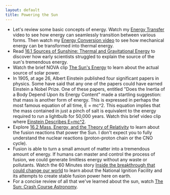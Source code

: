 ```yaml
---
layout: default
title: Powering the Sun
---
```


- Let's review some basic concepts of energy. Watch my [Energy Transfer](https://youtu.be/n44K8Irpgpw?si=fvT7xBAElyhPVx5F) video to see how energy can seamlessly transition between various forms. Then watch my [Energy Conversion video](https://youtu.be/oFpr1FaT3T0?si=51JVghYky_I9I7XP) to see how mechanical energy can be transformed into thermal energy. 
- Read [16.1 Sources of Sunshine: Thermal and Gravitational Energy](https://openstax.org/books/astronomy-2e/pages/16-1-sources-of-sunshine-thermal-and-gravitational-energy) to discover how early scientists struggled to explain the source of the sun's tremendous energy.
- Watch the brief NOVA clip [The Sun's Energy](https://youtu.be/iQhgd8A5yNg) to learn about the actual source of solar power.
- In 1905, at age 26, Albert Einstein published four significant papers in physics. Some have said that any one of the papers could have earned Einstein a Nobel Prize. One of these papers, entitled "Does the Inertia of a Body Depend Upon its Energy Content" made a startling suggestion: that mass is another form of energy. This is expressed in perhaps the most famous equation of all time, E = mc^2. This equation implies that the mass contained in just a pinch of salt is equivalent to the energy required to run a lightbulb for 50,000 years. Watch this brief video clip where [Einstein Describes E=mc^2](https://www.youtube.com/watch?v=5RO8OVoQlXc). 
- Explore [16.2 Mass, Energy, and the Theory of Relativity](https://openstax.org/books/astronomy-2e/pages/16-2-mass-energy-and-the-theory-of-relativity) to learn about the fusion reactions that power the Sun. I don't expect you to fully understand the nuclear reactions (proton-proton chain or the CNO cycle). 
- Fusion is able to turn a small amount of matter into a tremendous amount of energy. If humans can master and control the process of fusion, we could generate limitless energy without any waste or pollutants. Watch the 60 Minutes story [Inside the breakthrough that could change our world](https://www.youtube.com/watch?v=2kh6Ik4-yag) to learn about the National Ignition Facility and its attempts to create stable fusion power here on earth.
- For a concise review of all that we've learned about the sun, watch [The Sun: Crash Course Astronomy](https://youtu.be/b22HKFMIfWo?si=mg3Xd28mbVT9bbqg).  
